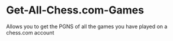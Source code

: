 # Get-All-Chess.com-Games
Allows you to get the PGNS of all the games you have played on a chess.com account
